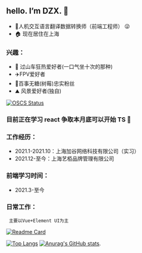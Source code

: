 ## hello. I’m DZX.  👋
 - 🙋人机交互语言翻译数据转换师（前端工程师） 😜
 - 🏠 现在居住在上海
### 兴趣：
 - 🎢 过山车狂热爱好者(一口气坐十次的那种)
 -  ✈️FPV爱好者 
 -  🥤百事无糖(树莓)忠实粉丝  
 -  ⛰️ 风景爱好者(独自)

 [![OSCS Status](https://www.oscs1024.com/platform/badge/SK-Luffa/note.svg?size=small)](https://www.oscs1024.com/project/SK-Luffa/note?ref=badge_small)
 ### 目前正在学习 react 争取本月底可以开始 TS 👀
 
 
### 工作经历：
   * 2021.1-2021.10：上海加谷网络科技有限公司（实习）
   * 2021.12-至今：上海艺栢品牌管理有限公司
### 前端学习时间：
   * 2021.3-至今   
### 日常工作：
     主要以Vue+Element UI为主

   [![Readme Card](https://github-readme-stats.vercel.app/api/pin/?username=SK-Luffa&repo=note)](https://github.com/anuraghazra/github-readme-stats)

[![Top Langs](https://github-readme-stats.vercel.app/api/top-langs/?username=SK-Luffa&layout=compact&theme=dark)](https://github.com/anuraghazra/github-readme-stats)
 [![Anurag's GitHub stats](https://github-readme-stats.vercel.app/api?username=SK-Luffa&theme=dark&show_icons=true&line_height=20&card_width=400)](https://github.com/anuraghazra/github-readme-stats).

 
